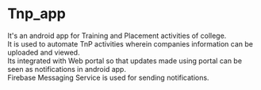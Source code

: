 # Tnp_app
It's an android app for Training and Placement activities of college. <br>
It is used to automate TnP activities wherein companies information can be uploaded and viewed.<br>
Its integrated with Web portal so that updates made using portal can be seen as notifications in android app.<br>
Firebase Messaging Service is used for sending notifications.

